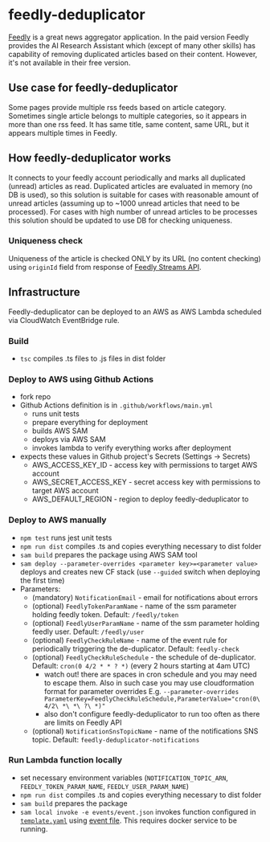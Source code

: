 # feedly-deduplicator
[Feedly](https://feedly.com) is a great news aggregator application. In the paid version Feedly provides the AI Research Assistant which (except of many other skills) has capability of removing duplicated articles based on their content. However, it's not available in their free version.

## Use case for feedly-deduplicator
Some pages provide multiple rss feeds based on article category. Sometimes single article belongs to multiple categories, so it appears in more than one rss feed. It has same title, same content, same URL, but it appears multiple times in Feedly.

## How feedly-deduplicator works
It connects to your feedly account periodically and marks all duplicated (unread) articles as read. Duplicated articles are evaluated in memory (no DB is used), so this solution is suitable for cases with reasonable amount of unread articles (assuming up to ~1000 unread articles that need to be processed). For cases with high number of unread articles to be processes this solution should be updated to use DB for checking uniqueness.

### Uniqueness check
Uniqueness of the article is checked ONLY by its URL (no content checking) using `originId` field from response of [Feedly Streams API](https://developer.feedly.com/v3/streams/).

## Infrastructure
Feedly-deduplicator can be deployed to an AWS as AWS Lambda scheduled via CloudWatch EventBridge rule. 

### Build
* `tsc` compiles .ts files to .js files in dist folder

### Deploy to AWS using Github Actions
* fork repo
* Github Actions definition is in `.github/workflows/main.yml`
  * runs unit tests
  * prepare everything for deployment
  * builds AWS SAM
  * deploys via AWS SAM
  * invokes lambda to verify everything works after deployment
* expects these values in Github project's Secrets (Settings -> Secrets)
  * AWS_ACCESS_KEY_ID - access key with permissions to target AWS account
  * AWS_SECRET_ACCESS_KEY - secret access key with permissions to target AWS account
  * AWS_DEFAULT_REGION - region to deploy feedly-deduplicator to

### Deploy to AWS manually
* `npm test` runs jest unit tests
* `npm run dist` compiles .ts and copies everything necessary to dist folder
* `sam build` prepares the package using AWS SAM tool
* `sam deploy --parameter-overrides <parameter key>=<parameter value>` deploys and creates new CF stack (use `--guided` switch when deploying the first time)
* Parameters:
  * (mandatory) `NotificationEmail` - email for notifications about errors 
  * (optional) `FeedlyTokenParamName` - name of the ssm parameter holding feedly token. Default: `/feedly/token`
  * (optional) `FeedlyUserParamName` - name of the ssm parameter holding feedly user. Default: `/feedly/user`
  * (optional) `FeedlyCheckRuleName` - name of the event rule for periodically triggering the de-duplicator. Default: `feedly-check`
  * (optional) `FeedlyCheckRuleSchedule` - the schedule of de-duplicator. Default: `cron(0 4/2 * * ? *)` (every 2 hours starting at 4am UTC)
    * watch out! there are spaces in cron schedule and you may need to escape them. Also in such case you may use cloudformation format for parameter overrides E.g. `--parameter-overrides ParameterKey=FeedlyCheckRuleSchedule,ParameterValue="cron(0\ 4/2\ *\ *\ ?\ *)"`
    * also don't configure feedly-deduplicator to run too often as there are limits on Feedly API
  * (optional) `NotificationSnsTopicName` - name of the notifications SNS topic. Default: `feedly-deduplicator-notifications`

### Run Lambda function locally
* set necessary environment variables (`NOTIFICATION_TOPIC_ARN`, `FEEDLY_TOKEN_PARAM_NAME`, `FEEDLY_USER_PARAM_NAME`)
* `npm run dist` compiles .ts and copies everything necessary to dist folder
* `sam build` prepares the package
* `sam local invoke -e events/event.json` invokes function configured in [`template.yaml`](template.yaml) using [event file](events/event.json). This requires docker service to be running. 
